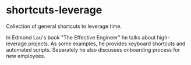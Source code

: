 # shortcuts-leverage
Collection of general shortcuts to leverage time.  

In Edmond Lau's book "The Effective Engineer" he talks about high-leverage projects.  As some examples, he provides keyboard shortcuts and automated scripts.  Separately he also discusses onboarding process for new employees.  
